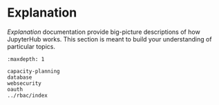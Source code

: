 # Explanation

_Explanation_ documentation provide big-picture descriptions of how JupyterHub works. This section is meant to build your understanding of particular topics.


```{toctree}
:maxdepth: 1

capacity-planning
database
websecurity
oauth
../rbac/index
```
<!---
The JupyterHub RBAC source files are contained in the source/rbac folder
--->

